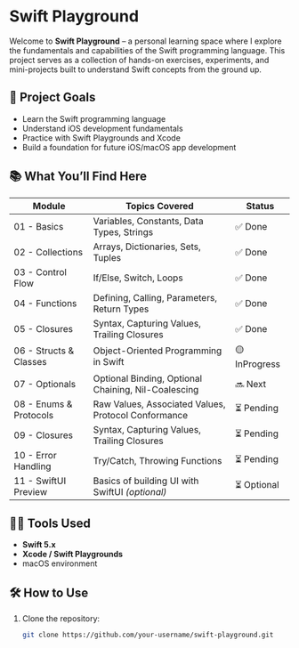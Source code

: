 # Swift Playground

Welcome to **Swift Playground** – a personal learning space where I explore the fundamentals and capabilities of the Swift programming language. This project serves as a collection of hands-on exercises, experiments, and mini-projects built to understand Swift concepts from the ground up.

## 🚀 Project Goals

- Learn the Swift programming language
- Understand iOS development fundamentals
- Practice with Swift Playgrounds and Xcode
- Build a foundation for future iOS/macOS app development

## 📚 What You’ll Find Here

| Module                 | Topics Covered                                      | Status        |
| ---------------------- | --------------------------------------------------- | ------------- |
| 01 - Basics            | Variables, Constants, Data Types, Strings           | ✅ Done       |
| 02 - Collections       | Arrays, Dictionaries, Sets, Tuples                  | ✅ Done       |
| 03 - Control Flow      | If/Else, Switch, Loops                              | ✅ Done       |
| 04 - Functions         | Defining, Calling, Parameters, Return Types         | ✅ Done       |
| 05 - Closures          | Syntax, Capturing Values, Trailing Closures         | ✅ Done       |
| 06 - Structs & Classes | Object-Oriented Programming in Swift                | 🟡 InProgress |
| 07 - Optionals         | Optional Binding, Optional Chaining, Nil-Coalescing | 🔜 Next       |
| 08 - Enums & Protocols | Raw Values, Associated Values, Protocol Conformance | ⏳ Pending    |
| 09 - Closures          | Syntax, Capturing Values, Trailing Closures         | ⏳ Pending    |
| 10 - Error Handling    | Try/Catch, Throwing Functions                       | ⏳ Pending    |
| 11 - SwiftUI Preview   | Basics of building UI with SwiftUI _(optional)_     | ⏳ Optional   |

## 🧑‍💻 Tools Used

- **Swift 5.x**
- **Xcode / Swift Playgrounds**
- macOS environment

## 🛠 How to Use

1. Clone the repository:
   ```bash
   git clone https://github.com/your-username/swift-playground.git
   ```
